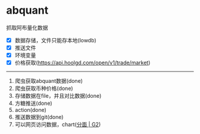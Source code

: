 # abquant
抓取阿布量化数据


- [x] 数据存储，文件只能存本地(lowdb)
- [x] 推送文件
- [x] 环境变量
- [x] 价格获取(https://api.hoolgd.com/open/v1/trade/market)

---
1. 爬虫获取abquant数据(done)
2. 爬虫获取币种价格(done)
3. 存储数据在file，并且对比数据(done)
4. 方糖推送(done)
5. action(done)
6. 推送数据到git(done)
7. 可以网页访问数据，chart([分面 | G2](https://g2.antv.vision/zh/examples/case/facet#facet3))
